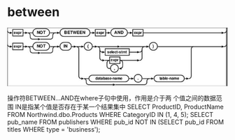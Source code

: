 # between
<P>
<img src="pic11.png"/>
<P>
操作符BETWEEN…AND在where子句中使用，作用是介于两
个值之间的数据范围
IN是指某个值是否存在于某一个结果集中
SELECT ProductID, ProductName FROM Northwind.dbo.Products WHERE CategoryID IN (1, 4, 5);
SELECT pub_name FROM publishers WHERE pub_id
  NOT IN (SELECT pub_id FROM titles WHERE type = 'business');
